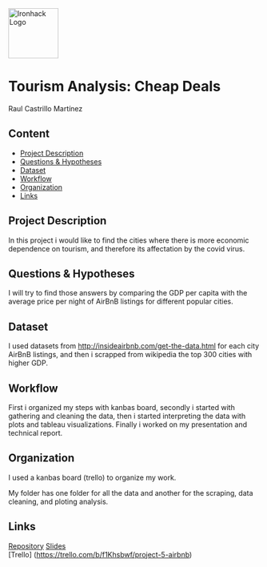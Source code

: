 <img src="https://bit.ly/2VnXWr2" alt="Ironhack Logo" width="100"/>

# Tourism Analysis: Cheap Deals
Raul Castrillo Martínez



## Content
- [Project Description](#project-description)
- [Questions & Hypotheses](#questions-hypotheses)
- [Dataset](#dataset)
- [Workflow](#workflow)
- [Organization](#organization)
- [Links](#links)

## Project Description

In this project i would like to find the cities where there is more economic dependence on tourism, and therefore its affectation by the covid virus.

## Questions & Hypotheses

I will try to find those answers by comparing the GDP per capita with the average price per night of AirBnB listings for different
popular cities.

## Dataset

I used datasets from http://insideairbnb.com/get-the-data.html for each city AirBnB listings, and then i scrapped from wikipedia the top 300 cities with higher GDP.

## Workflow

First i organized my steps with kanbas board, secondly i started with gathering and cleaning the data, then i started interpreting the data
with plots and tableau visualizations. Finally i worked on my presentation and technical report.

## Organization

I used a kanbas board (trello) to organize my work.

My folder has one folder for all the data and another for the scraping, data cleaning, and ploting analysis.

## Links


[Repository](https://github.com/raulcastr/Project-Week-5-Your-Own-Project)
[Slides](https://drive.google.com/file/d/1bI4wx4VV_sEy9fYWEfY-K6vXZBGp_idv/view?usp=sharing)  
[Trello] (https://trello.com/b/f1Khsbwf/project-5-airbnb)
